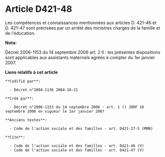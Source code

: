# Article D421-48

Les compétences et connaissances mentionnées aux articles D. 421-46 et D. 421-47 sont précisées par un arrêté des ministres
chargés de la famille et de l'éducation.

**Nota:**

Décret 2006-1153 du 14 septembre 2006 art. 2 II : les présentes dispositions sont applicables aux assistants maternels agréés
à compter du 1er janvier 2007.

**Liens relatifs à cet article**

	**Codifié par**:

	  - Décret n°2004-1136 2004-10-21

	**Créé par**:

	  - Décret n°2006-1153 du 14 septembre 2006 - art. 1 () JORF 16 septembre 2006 en vigueur le 1er janvier 2007

	**Anciens textes**:

	  - Code de l'action sociale et des familles - art. D421-27-5 (MMN)

	**Cite**:

	  - Code de l'action sociale et des familles - art. D421-46 (V)
	  - Code de l'action sociale et des familles - art. D421-47 (V)
